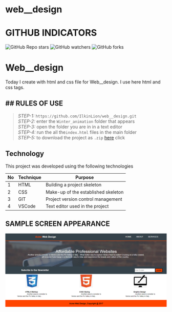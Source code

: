 # web__design
 
# GITHUB INDICATORS

![GitHub Repo stars](https://img.shields.io/github/stars/IlkinLion/web__design?style=for-the-badge)
![GitHub watchers](https://img.shields.io/github/watchers/IlkinLion/web__design?style=for-the-badge)
![GitHub forks](https://img.shields.io/github/forks/IlkinLion/web__design?style=for-the-badge)

  # Web__design

Today I create with html and css file for Web__design. I use here html and css tags. 
## ## RULES OF USE

> *STEP-1:* `https://github.com/IlkinLion/web__design.git` <br/>
> *STEP-2:*  enter the `Winter_animation` folder that appears <br/>
> *STEP-3:*  open the folder you are in in a text editor <br/>
> *STEP-4:*  run the  all the`index.html` files in the main folder <br/>
> *STEP-5:*  to download the project as `.zip`  [here](https://github.com/IlkinLion/web__design/archive/refs/heads/main.zip) click <br/>


## Technology

This project was developed using the following technologies

| No | Technique | Purpose |
| - | ---------- | --------------------- |
| 1 | HTML | Building a project skeleton |
| 2 | CSS |  Make-up of the established skeleton |
| 3 | GIT |  Project version control management |
| 4 | VSCode | Text editor used in the project |


## SAMPLE SCREEN APPEARANCE

![There was a screenshot here](./screen1.PNG)
